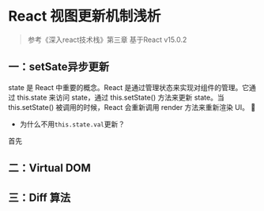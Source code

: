 # React 视图更新机制浅析

> 参考《深入react技术栈》第三章 基于React v15.0.2

## 一：setSate异步更新

state 是 React 中重要的概念。React 是通过管理状态来实现对组件的管理。它通过 this.state 来访问 state，通过 this.setState() 方法来更新 state。当this.setState() 被调用的时候，React 会重新调用 render 方法来重新渲染 UI。


- 为什么不用`this.state.val`更新？

首先

## 二：Virtual DOM

## 三：Diff 算法

